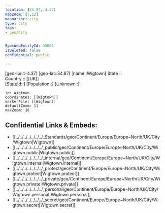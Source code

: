```yaml
---
location: [54.87,-4.37] 
mapzoom: [7,12] 
mapmarker: city 
type: City
tags:
- geo/City


SpocWebEntityId: 35605
isDeleted: false
confidential: public

---
```

[geo-lon::-4.37] 
[geo-lat::54.87] 
[name::Wigtown] 
State ::  
Country :: [[UK]]  
[StateId::] 
[Population::] 
[Unknown::] 


```leaflet
id: Wigtown
coordinates: [[Wigtown]] 
markerFile: [[Wigtown]] 
defaultZoom: 11 
maxZoom: 18
```


## Confidential Links & Embeds: 
- [[../../../../../../../_Standards/geo/Continent/Europe/Europe~North/UK/City/Wigtown|Wigtown]] 
- [[../../../../../../../_public/geo/Continent/Europe/Europe~North/UK/City/Wigtown.public|Wigtown.public]] 
- [[../../../../../../../_internal/geo/Continent/Europe/Europe~North/UK/City/Wigtown.internal|Wigtown.internal]] 
- [[../../../../../../../_protect/geo/Continent/Europe/Europe~North/UK/City/Wigtown.protect|Wigtown.protect]] 
- [[../../../../../../../_private/geo/Continent/Europe/Europe~North/UK/City/Wigtown.private|Wigtown.private]] 
- [[../../../../../../../_personal/geo/Continent/Europe/Europe~North/UK/City/Wigtown.personal|Wigtown.personal]] 
- [[../../../../../../../_secret/geo/Continent/Europe/Europe~North/UK/City/Wigtown.secret|Wigtown.secret]] 

